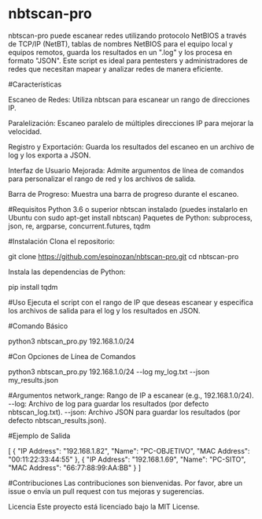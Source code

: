 # nbtscan-pro
nbtscan-pro puede escanear redes utilizando protocolo NetBIOS a través de TCP/IP (NetBT), tablas de nombres NetBIOS para el equipo local y equipos remotos, guarda los resultados en un ".log" y los procesa en formato "JSON". Este script es ideal para pentesters y administradores de redes que necesitan mapear y analizar redes de manera eficiente.

#Características

Escaneo de Redes: Utiliza nbtscan para escanear un rango de direcciones IP.

Paralelización: Escaneo paralelo de múltiples direcciones IP para mejorar la velocidad.

Registro y Exportación: Guarda los resultados del escaneo en un archivo de log y los exporta a JSON.

Interfaz de Usuario Mejorada: Admite argumentos de línea de comandos para personalizar el rango de red y los archivos de salida.

Barra de Progreso: Muestra una barra de progreso durante el escaneo.

#Requisitos
Python 3.6 o superior
nbtscan instalado (puedes instalarlo en Ubuntu con sudo apt-get install nbtscan)
Paquetes de Python: subprocess, json, re, argparse, concurrent.futures, tqdm

#Instalación
Clona el repositorio:

git clone https://github.com/espinozan/nbtscan-pro.git
cd nbtscan-pro

Instala las dependencias de Python:

pip install tqdm

#Uso
Ejecuta el script con el rango de IP que deseas escanear y especifica los archivos de salida para el log y los resultados en JSON.

#Comando Básico

python3 nbtscan_pro.py 192.168.1.0/24

#Con Opciones de Línea de Comandos

python3 nbtscan_pro.py 192.168.1.0/24 --log my_log.txt --json my_results.json

#Argumentos
network_range: Rango de IP a escanear (e.g., 192.168.1.0/24).
--log: Archivo de log para guardar los resultados (por defecto nbtscan_log.txt).
--json: Archivo JSON para guardar los resultados (por defecto nbtscan_results.json).

#Ejemplo de Salida

[
    {
        "IP Address": "192.168.1.82",
        "Name": "PC-OBJETIVO",
        "MAC Address": "00:11:22:33:44:55"
    },
    {
        "IP Address": "192.168.1.69",
        "Name": "PC-SITO",
        "MAC Address": "66:77:88:99:AA:BB"
    }
]

#Contribuciones
Las contribuciones son bienvenidas. Por favor, abre un issue o envía un pull request con tus mejoras y sugerencias.

Licencia
Este proyecto está licenciado bajo la MIT License.



